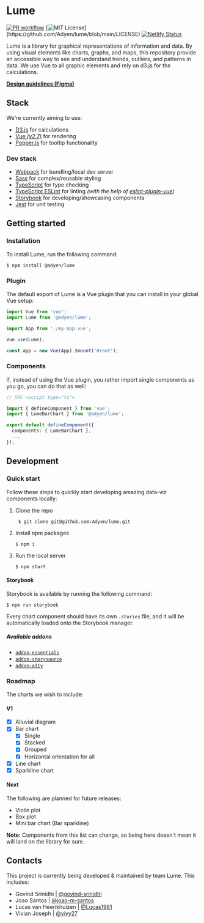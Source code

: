 # Lume

[![PR workflow](https://github.com/Adyen/lume/actions/workflows/pr.yml/badge.svg)](https://github.com/Adyen/lume/actions/workflows/pr.yml)
[![MIT License](https://img.shields.io/apm/l/atomic-design-ui.svg?)](https://github.com/Adyen/lume/blob/main/LICENSE)
[![Netlify Status](https://api.netlify.com/api/v1/badges/a6c48bc7-b4d2-4be4-ad36-cbd353ab4f07/deploy-status)](https://app.netlify.com/sites/adyen-lume/deploys)

Lume is a library for graphical representations of information and data. By using visual elements like charts, graphs, and maps, this repository provide an accessible way to see and understand trends, outliers, and patterns in data. We use Vue to all graphic elements and rely on d3.js for the calculations.

**[Design guidelines (Figma)](https://www.figma.com/file/r9fPqTXA4dlP6SIyfmGlDC/Data-Visualization-Library?node-id=15%3A2)**

## Stack

We're currently aiming to use:

- [D3.js](https://d3js.org/) for calculations
- [Vue _(v2.7)_](https://v2.vuejs.org/) for rendering
- [Popper.js](https://popper.js.org/) for tooltip functionality

### Dev stack

- [Webpack](https://webpack.js.org/) for bundling/local dev server
- [Sass](https://sass-lang.com/) for complex/reusable styling
- [TypeScript](https://www.typescriptlang.org/) for type checking
- [TypeScript ESLint](https://typescript-eslint.io/) for linting _(with the help of [eslint-plugin-vue](https://eslint.vuejs.org/))_
- [Storybook](https://storybook.js.org/) for developing/showcasing components
- [Jest](https://jestjs.io/) for unit testing

## Getting started

### Installation

To install Lume, run the following command:

```shell
$ npm install @adyen/lume
```

### Plugin

The default export of Lume is a Vue plugin that you can install in your global Vue setup:

```ts
import Vue from 'vue';
import Lume from '@adyen/lume';

import App from './my-app.vue';

Vue.use(Lume);

const app = new Vue(App).$mount('#root');
```

### Components

If, instead of using the Vue plugin, you rather import single components as you go, you can do that as well:

```ts
// SFC <script type="ts">

import { defineComponent } from 'vue';
import { LumeBarChart } from '@adyen/lume';

export default defineComponent({
  components: { LumeBarChart },
  ...
});
```

## Development

### Quick start

Follow these steps to quickly start developing amazing data-viz components locally:

1. Clone the repo
   ```shell
    $ git clone git@github.com:Adyen/lume.git
   ```
2. Install npm packages
   ```shell
   $ npm i
   ```
3. Run the local server
   ```shell
   $ npm start
   ```

#### Storybook

Storybook is available by running the following command:

```shell
$ npm run storybook
```

Every chart component should have its own `.stories` file, and it will be automatically loaded onto the Storybook manager.

##### Available addons

- [`addon-essentials`](https://www.npmjs.com/package/@storybook/addon-essentials)
- [`addon-storysource`](https://www.npmjs.com/package/@storybook/addon-storysource)
- [`addon-a11y`](https://www.npmjs.com/package/@storybook/addon-a11y)

### Roadmap

The charts we wish to include:

#### V1

- [x] Alluvial diagram
- [x] Bar chart
  - [x] Single
  - [x] Stacked
  - [x] Grouped
  - [x] Horizontal orientation for all
- [x] Line chart
- [x] Sparkline chart

#### Next

The following are planned for future releases:

- Violin plot
- Box plot
- Mini bar chart (Bar sparkline)

**Note:** Components from this list can change, so being here doesn't mean it will land on the library for sure.

## Contacts

This project is currently being developed & maintained by team Lume. This includes:

- Govind Srinidhi | [@govind-srinidhi](https://github.com/govind-srinidhi)
- Joao Santos | [@joao-m-santos](https://github.com/joao-m-santos)
- Lucas van Heerikhuizen | [@Lucas1981](https://github.com/Lucas1981)
- Vivian Joseph | [@vivy27](https://github.com/vivy27)
